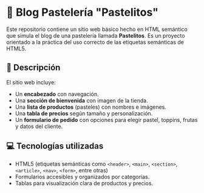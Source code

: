 # 🍰 Blog Pastelería "Pastelitos"

Este repositorio contiene un sitio web básico hecho en HTML semántico que simula el blog de una pastelería llamada **Pastelitos**. Es un proyecto orientado a la práctica del uso correcto de las etiquetas semánticas de HTML5.

## 📄 Descripción

El sitio web incluye:

- Un **encabezado** con navegación.
- Una **sección de bienvenida** con imagen de la tienda.
- Una **lista de productos** (pasteles) con nombres e imágenes.
- Una **tabla de precios** según tamaño y personalización.
- Un **formulario de pedido** con opciones para elegir pastel, toppins, frutas y datos del cliente.


## 💻 Tecnologías utilizadas

- HTML5 (etiquetas semánticas como `<header>`, `<main>`, `<section>`, `<article>`, `<nav>`, `<form>`, entre otras)
- Formularios accesibles y organizados por categorías.
- Tablas para visualización clara de productos y precios.
